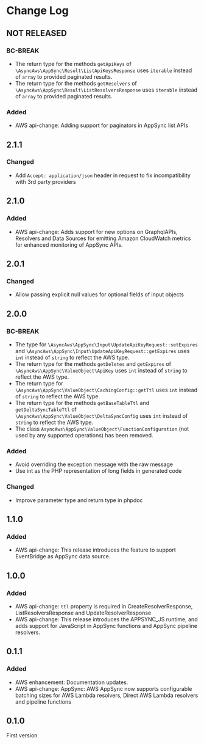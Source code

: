 # Change Log

## NOT RELEASED

### BC-BREAK

- The return type for the methods `getApiKeys` of `\AsyncAws\AppSync\Result\ListApiKeysResponse` uses `iterable` instead of `array` to provided paginated results.
- The return type for the methods `getResolvers` of `\AsyncAws\AppSync\Result\ListResolversResponse` uses `iterable` instead of `array` to provided paginated results.

### Added

- AWS api-change: Adding support for paginators in AppSync list APIs

## 2.1.1

### Changed

- Add `Accept: application/json` header in request to fix incompatibility with 3rd party providers

## 2.1.0

### Added

- AWS api-change: Adds support for new options on GraphqlAPIs, Resolvers and Data Sources for emitting Amazon CloudWatch metrics for enhanced monitoring of AppSync APIs.

## 2.0.1

### Changed

- Allow passing explicit null values for optional fields of input objects

## 2.0.0

### BC-BREAK

- The type for `\AsyncAws\AppSync\Input\UpdateApiKeyRequest::setExpires` and `\AsyncAws\AppSync\Input\UpdateApiKeyRequest::getExpires` uses `int` instead of `string` to reflect the AWS type.
- The return type for the methods `getDeletes` and `getExpires` of `\AsyncAws\AppSync\ValueObject\ApiKey` uses `int` instead of `string` to reflect the AWS type.
- The return type for `\AsyncAws\AppSync\ValueObject\CachingConfig::getTtl` uses `int` instead of `string` to reflect the AWS type.
- The return type for the methods `getBaseTableTtl` and `getDeltaSyncTableTtl` of `\AsyncAws\AppSync\ValueObject\DeltaSyncConfig` uses `int` instead of `string` to reflect the AWS type.
- The class `AsyncAws\AppSync\ValueObject\FunctionConfiguration` (not used by any supported operations) has been removed.

### Added

- Avoid overriding the exception message with the raw message
- Use int as the PHP representation of long fields in generated code

### Changed

- Improve parameter type and return type in phpdoc

## 1.1.0

### Added

- AWS api-change: This release introduces the feature to support EventBridge as AppSync data source.

## 1.0.0

### Added

- AWS api-change: `ttl` property is required in CreateResolverResponse, ListResolversResponse and UpdateResolverResponse
- AWS api-change: This release introduces the APPSYNC_JS runtime, and adds support for JavaScript in AppSync functions and AppSync pipeline resolvers.

## 0.1.1

### Added

- AWS enhancement: Documentation updates.
- AWS api-change: AppSync: AWS AppSync now supports configurable batching sizes for AWS Lambda resolvers, Direct AWS Lambda resolvers and pipeline functions

## 0.1.0

First version
